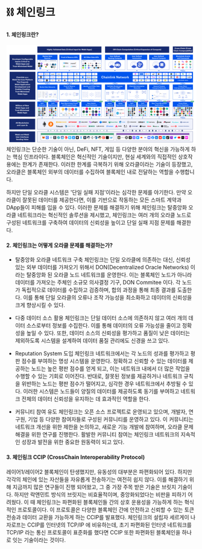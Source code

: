 # ⛓️ 체인링크

#### 1. 체인링크란?
![chainlink](img/blog/chlink.png)
체인링크는 단순한 기술이 아닌, DeFi, NFT, 게임 등 다양한 분야의 혁신을 가능하게 하는 핵심 인프라이다. 블록체인은 혁신적인 기술이지만, 현실 세계와의 직접적인 상호작용에는 한계가 존재한다. 이러한 한계를 극복하기 위해 오라클이라는 기술이 등장했고, 오라클은 블록체인 외부의 데이터를 수집하여 블록체인 내로 전달하는 역할을 수행합니다.

하지만 단일 오라클 시스템은 '단일 실패 지점'이라는 심각한 문제를 야기한다. 만약 오라클이 잘못된 데이터를 제공한다면, 이를 기반으로 작동하는 모든 스마트 계약과 DApp들이 피해를 입을 수 있다. 이러한 문제를 해결하기 위해 체인링크는 탈중앙화 오라클 네트워크라는 혁신적인 솔루션을 제시했고, 체인링크는 여러 개의 오라클 노드로 구성된 네트워크를 구축하여 데이터의 신뢰성을 높이고 단일 실패 지점 문제를 해결한다.


#### 2. 체인링크는 어떻게 오라클 문제를 해결하는가?

* 탈중앙화 오라클 네트워크 구축
체인링크는 단일 오라클에 의존하는 대신, 신뢰성 있는 외부 데이터를 가져오기 위해서 DON(Decentralized Oracle Networks) 이라는 탈중앙화 된 오라클 노드 네트워크를 운영한다. 이는 블록체인 노드가 아니라 데이터를 가져오는 주체인 소규모 의사결정 기구, DON Commitee 이다. 각 노드가 독립적으로 데이터를 수집하고 검증하며, 합의 과정을 통해 최종 결과를 도출한다. 이를 통해 단일 오라클의 오류나 조작 가능성을 최소화하고 데이터의 신뢰성을 크게 향상시킬 수 있다.

* 다중 데이터 소스 활용
체인링크는 단일 데이터 소스에 의존하지 않고 여러 개의 데이터 소스로부터 정보를 수집한다. 이를 통해 데이터의 오류 가능성을 줄이고 정확성을 높일 수 있다. 또한, 데이터 소스의 신뢰성을 평가하고 품질이 낮은 데이터는 제외하도록 시스템을 설계하여 데이터 품질 관리에도 신경을 쓰고 있다.

* Reputation System 도입
체인링크 네트워크에서는 각 노드의 성과를 평가하고 평판 점수를 부여하는 명성 시스템을 운영한다. 정확하고 신뢰할 수 있는 데이터를 제공하는 노드는 높은 평판 점수를 얻게 되고, 이는 네트워크 내에서 더 많은 작업을 수행할 수 있는 기회로 이어진다. 반대로, 잘못된 정보를 제공하거나 네트워크 규칙을 위반하는 노드는 평판 점수가 떨어지고, 심각한 경우 네트워크에서 추방될 수 있다. 이러한 시스템은 노드들이 양질의 데이터를 제공하도록 동기를 부여하고 네트워크 전체의 데이터 신뢰성을 유지하는 데 효과적인 역할을 한다.

* 커뮤니티 참여 유도
체인링크는 오픈 소스 프로젝트로 운영되고 있으며, 개발자, 연구원, 기업 등 다양한 참여자들로 구성된 커뮤니티를 운영하고 있다. 이 커뮤니티는 네트워크 개선을 위한 제한을 논의하고, 새로운 기능 개발에 참여하며, 오라클 문제 해결을 위한 연구를 진행한다. 활발한 커뮤니티 참여는 체인링크 네트워크의 지속적인 성장과 발전을 위한 중요한 원동력이 되고 있다.


#### 3. 체인링크 CCIP (CrossChain Interoperability Protocol)
레이어1/레이어2 블록체인이 탄생했지만, 유동성의 대부분은 파편화되어 있다. 하지만 각각의 체인에 있는 자산들을 자유롭게 전송하기는 여전히 쉽지 않다. 이를 해결하기 위해 지금까지 많은 연구들이 진행 되어왔고, 그 중 가장 주목 받은 기술은 브릿지 기술이다. 하지만 락앤민트 방식의 브릿지는 비효율적이며, 중앙화되었다는 비판을 피하기 어려웠다. 이 때 체인링크는 파편화된 블록체인들 간의 상호 운용성을 가능하게 하는 혁식적인 프로토콜이다. 이 프로토콜은 다양한 블록체인 간에 안전하고 신뢰할 수 있는 토큰 전송과 데이터 교환을 가능하게 하는 CCIP를 발표했다. 체인링크의 설립자 세르게이 나자로프는 CCIP를 인터넷의 TCP/IP 에 비유하는데, 초기 파편화된 인터넷 네트워크를 TCP/IP 라는 통신 프로토콜이 표준화를 했다면 CCIP 또한 파편화된 블록체인을 하나로 잇는 기술이라는 것이다.



